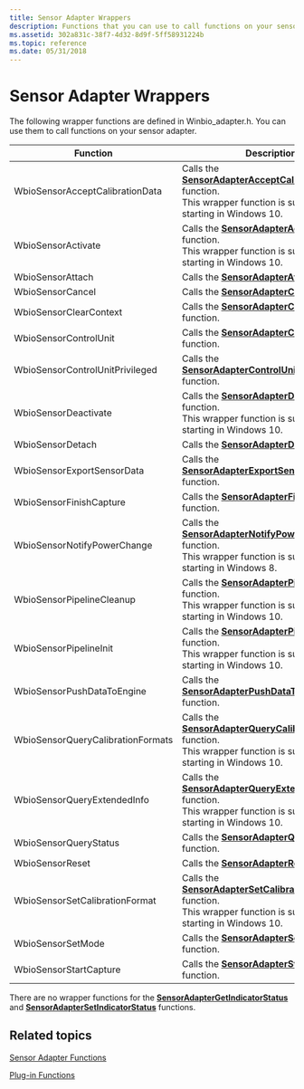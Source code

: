 ```yaml
---
title: Sensor Adapter Wrappers
description: Functions that you can use to call functions on your sensor adapter. These functions are defined in Winbio\_adapter.h.
ms.assetid: 302a831c-38f7-4d32-8d9f-5ff58931224b
ms.topic: reference
ms.date: 05/31/2018
---
```


# Sensor Adapter Wrappers

The following wrapper functions are defined in Winbio\_adapter.h. You can use them to call functions on your sensor adapter.



| Function                                     | Description                                                                                                                                                                               |
|----------------------------------------------|-------------------------------------------------------------------------------------------------------------------------------------------------------------------------------------------|
| WbioSensorAcceptCalibrationData<br/>   | Calls the [**SensorAdapterAcceptCalibrationData**](/windows/desktop/api/Winbio_adapter/nc-winbio_adapter-pibio_sensor_accept_calibration_data_fn) function.<br/> This wrapper function is supported starting in Windows 10.<br/>     |
| WbioSensorActivate<br/>                | Calls the [**SensorAdapterActivate**](/windows/desktop/api/Winbio_adapter/nc-winbio_adapter-pibio_sensor_activate_fn) function.<br/> This wrapper function is supported starting in Windows 10.<br/>                               |
| WbioSensorAttach<br/>                  | Calls the [**SensorAdapterAttach**](/windows/desktop/api/Winbio_adapter/nc-winbio_adapter-pibio_sensor_attach_fn) function.<br/>                                                                                                         |
| WbioSensorCancel<br/>                  | Calls the [**SensorAdapterCancel**](/windows/desktop/api/Winbio_adapter/nc-winbio_adapter-pibio_sensor_cancel_fn) function.<br/>                                                                                                         |
| WbioSensorClearContext<br/>            | Calls the [**SensorAdapterClearContext**](/windows/desktop/api/Winbio_adapter/nc-winbio_adapter-pibio_sensor_clear_context_fn) function.<br/>                                                                                             |
| WbioSensorControlUnit<br/>             | Calls the [**SensorAdapterControlUnit**](/windows/desktop/api/Winbio_adapter/nc-winbio_adapter-pibio_sensor_control_unit_fn) function.<br/>                                                                                               |
| WbioSensorControlUnitPrivileged<br/>   | Calls the [**SensorAdapterControlUnitPrivileged**](/windows/desktop/api/Winbio_adapter/nc-winbio_adapter-pibio_sensor_control_unit_privileged_fn) function.<br/>                                                                           |
| WbioSensorDeactivate<br/>              | Calls the [**SensorAdapterDeactivate**](/windows/desktop/api/Winbio_adapter/nc-winbio_adapter-pibio_sensor_deactivate_fn) function.<br/> This wrapper function is supported starting in Windows 10.<br/>                           |
| WbioSensorDetach<br/>                  | Calls the [**SensorAdapterDetach**](/windows/desktop/api/Winbio_adapter/nc-winbio_adapter-pibio_sensor_detach_fn) function.<br/>                                                                                                         |
| WbioSensorExportSensorData<br/>        | Calls the [**SensorAdapterExportSensorData**](/windows/desktop/api/Winbio_adapter/nc-winbio_adapter-pibio_sensor_export_sensor_data_fn) function.<br/>                                                                                     |
| WbioSensorFinishCapture<br/>           | Calls the [**SensorAdapterFinishCapture**](/windows/desktop/api/Winbio_adapter/nc-winbio_adapter-pibio_sensor_finish_capture_fn) function.<br/>                                                                                           |
| WbioSensorNotifyPowerChange<br/>       | Calls the [**SensorAdapterNotifyPowerChange**](/windows/desktop/api/Winbio_adapter/nc-winbio_adapter-pibio_sensor_notify_power_change_fn) function.<br/> This wrapper function is supported starting in Windows 8.<br/>              |
| WbioSensorPipelineCleanup<br/>         | Calls the [**SensorAdapterPipelineCleanup**](/windows/desktop/api/Winbio_adapter/nc-winbio_adapter-pibio_sensor_pipeline_cleanup_fn) function.<br/> This wrapper function is supported starting in Windows 10.<br/>                 |
| WbioSensorPipelineInit<br/>            | Calls the [**SensorAdapterPipelineInit**](/windows/desktop/api/Winbio_adapter/nc-winbio_adapter-pibio_sensor_pipeline_init_fn) function.<br/> This wrapper function is supported starting in Windows 10.<br/>                       |
| WbioSensorPushDataToEngine<br/>        | Calls the [**SensorAdapterPushDataToEngine**](/windows/desktop/api/Winbio_adapter/nc-winbio_adapter-pibio_sensor_push_data_to_engine_fn) function.<br/>                                                                                     |
| WbioSensorQueryCalibrationFormats<br/> | Calls the [**SensorAdapterQueryCalibrationFormats**](/windows/desktop/api/Winbio_adapter/nc-winbio_adapter-pibio_sensor_query_calibration_formats_fn) function.<br/> This wrapper function is supported starting in Windows 10.<br/> |
| WbioSensorQueryExtendedInfo<br/>       | Calls the [**SensorAdapterQueryExtendedInfo**](/windows/desktop/api/Winbio_adapter/nc-winbio_adapter-pibio_sensor_query_extended_info_fn) function.<br/> This wrapper function is supported starting in Windows 10.<br/>             |
| WbioSensorQueryStatus<br/>             | Calls the [**SensorAdapterQueryStatus**](/windows/desktop/api/Winbio_adapter/nc-winbio_adapter-pibio_sensor_query_status_fn) function.<br/>                                                                                               |
| WbioSensorReset<br/>                   | Calls the [**SensorAdapterReset**](/windows/desktop/api/Winbio_adapter/nc-winbio_adapter-pibio_sensor_reset_fn) function.<br/>                                                                                                           |
| WbioSensorSetCalibrationFormat<br/>    | Calls the [**SensorAdapterSetCalibrationFormat**](/windows/desktop/api/Winbio_adapter/nc-winbio_adapter-pibio_sensor_set_calibration_format_fn) function.<br/> This wrapper function is supported starting in Windows 10.<br/>       |
| WbioSensorSetMode<br/>                 | Calls the [**SensorAdapterSetMode**](/windows/desktop/api/Winbio_adapter/nc-winbio_adapter-pibio_sensor_set_mode_fn) function.<br/>                                                                                                       |
| WbioSensorStartCapture<br/>            | Calls the [**SensorAdapterStartCapture**](/windows/desktop/api/Winbio_adapter/nc-winbio_adapter-pibio_sensor_start_capture_fn) function.<br/>                                                                                             |



 

There are no wrapper functions for the [**SensorAdapterGetIndicatorStatus**](/windows/desktop/api/Winbio_adapter/nc-winbio_adapter-pibio_sensor_get_indicator_status_fn) and [**SensorAdapterSetIndicatorStatus**](/windows/desktop/api/Winbio_adapter/nc-winbio_adapter-pibio_sensor_set_indicator_status_fn) functions.

## Related topics

<dl> <dt>

[Sensor Adapter Functions](sensor-adapter-functions.md)
</dt> <dt>

[Plug-in Functions](plug-in-functions.md)
</dt> </dl>

 

 





